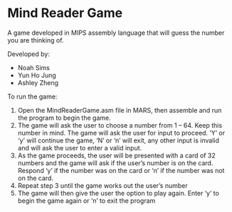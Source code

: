 # Mind Reader Game
A game developed in MIPS assembly language that will guess the number you are thinking of.

Developed by:
- Noah Sims
- Yun Ho Jung
- Ashley Zheng

To run the game:
1)	Open the MindReaderGame.asm file in MARS, then assemble and run the program to begin the game.
2)	The game will ask the user to choose a number from 1 – 64. Keep this number in mind. The game will ask the user for input to proceed. ‘Y’ or ‘y’ will continue the game, ‘N’ or     ‘n’ will exit, any other input is invalid and will ask the user to enter a valid input.
3)	As the game proceeds, the user will be presented with a card of 32 numbers and the game will ask if the user’s number is on the card. Respond ‘y’ if the number was on the card     or ‘n’ if the number was not on the card.
4)	Repeat step 3 until the game works out the user’s number
5)	The game will then give the user the option to play again. Enter ‘y’ to begin the game again or ‘n’ to exit the program
